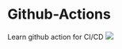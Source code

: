 # Github-Actions
Learn github action for CI/CD
<a href="https://codecov.io/gh/Jugal-Chanda/Github-Actions" > 
 <img src="https://codecov.io/gh/Jugal-Chanda/Github-Actions/branch/master/graph/badge.svg?token=OE4NNOHNJ3"/> 
 </a>
